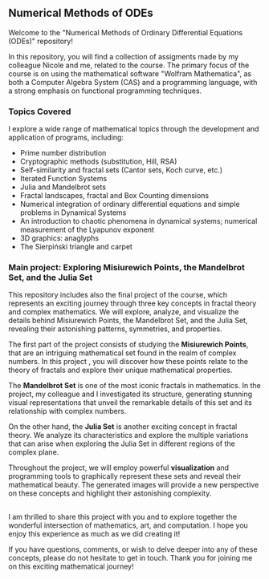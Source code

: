 ## Numerical Methods of ODEs

Welcome to the "Numerical Methods of Ordinary Differential Equations (ODEs)" repository!

In this repository, you will find a collection of assigments made by my colleague Nicole and me, related to the course. The primary focus of the course
is on using the mathematical software "Wolfram Mathematica", as both a Computer Algebra System (CAS) and a programming language, with a strong emphasis on functional programming techniques.

### Topics Covered

I explore a wide range of mathematical topics through the development and application of programs, including:

- Prime number distribution
- Cryptographic methods (substitution, Hill, RSA)
- Self-similarity and fractal sets (Cantor sets, Koch curve, etc.)
- Iterated Function Systems
- Julia and Mandelbrot sets
- Fractal landscapes, fractal and Box Counting dimensions
- Numerical integration of ordinary differential equations and simple problems in Dynamical Systems
- An introduction to chaotic phenomena in dynamical systems; numerical measurement of the Lyapunov exponent
- 3D graphics: anaglyphs
- The Sierpiński triangle and carpet

### Main project: Exploring Misiurewich Points, the Mandelbrot Set, and the Julia Set
This repository includes also the final project of the course, which represents an exciting journey through three key concepts in fractal theory and complex mathematics. We will explore, analyze, and visualize the details behind Misiurewich Points, the Mandelbrot Set, and the Julia Set, revealing their astonishing patterns, symmetries, and properties.

The first part of the project consists of studying the **Misiurewich Points**, that are an intriguing mathematical set found in the realm of complex numbers. In this project , you will discover how these points relate to the theory of fractals and explore their unique mathematical properties.

The **Mandelbrot Set** is one of the most iconic fractals in mathematics. In the project, my colleague and I investigated its structure, generating stunning visual representations that unveil the remarkable details of this set and its relationship with complex numbers.

On the other hand, the **Julia Set** is another exciting concept in fractal theory. We analyze its characteristics and explore the multiple variations that can arise when exploring the Julia Set in different regions of the complex plane.

Throughout the project, we will employ powerful **visualization** and programming tools to graphically represent these sets and reveal their mathematical beauty. The generated images will provide a new perspective on these concepts and highlight their astonishing complexity.

##
I am thrilled to share this project with you and to explore together the wonderful intersection of mathematics, art, and computation. I hope you enjoy this experience as much as we did creating it!

If you have questions, comments, or wish to delve deeper into any of these concepts, please do not hesitate to get in touch. Thank you for joining me on this exciting mathematical journey!



